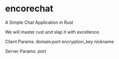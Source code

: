 # encorechat
A Simple Chat Application in Rust

We will master rust and slap it with excellence.

Client Params: domain:port encryption_key nickname

Server Params: port
